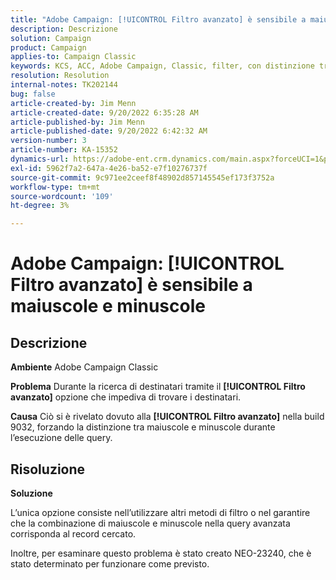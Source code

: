 ```yaml
---
title: "Adobe Campaign: [!UICONTROL Filtro avanzato] è sensibile a maiuscole e minuscole"
description: Descrizione
solution: Campaign
product: Campaign
applies-to: Campaign Classic
keywords: KCS, ACC, Adobe Campaign, Classic, filter, con distinzione tra maiuscole e minuscole, maiuscole, NEO-23240
resolution: Resolution
internal-notes: TK202144
bug: false
article-created-by: Jim Menn
article-created-date: 9/20/2022 6:35:28 AM
article-published-by: Jim Menn
article-published-date: 9/20/2022 6:42:32 AM
version-number: 3
article-number: KA-15352
dynamics-url: https://adobe-ent.crm.dynamics.com/main.aspx?forceUCI=1&pagetype=entityrecord&etn=knowledgearticle&id=83173d65-ae38-ed11-9db1-0022480866ad
exl-id: 5962f7a2-647a-4e26-ba52-e7f10276737f
source-git-commit: 9c971ee2ceef8f48902d857145545ef173f3752a
workflow-type: tm+mt
source-wordcount: '109'
ht-degree: 3%

---
```


# Adobe Campaign: [!UICONTROL Filtro avanzato] è sensibile a maiuscole e minuscole

## Descrizione


<b>Ambiente</b>
Adobe Campaign Classic

<b>Problema</b>
Durante la ricerca di destinatari tramite il <b>[!UICONTROL Filtro avanzato]</b> opzione che impediva di trovare i destinatari.

<b>Causa</b>
Ciò si è rivelato dovuto alla <b>[!UICONTROL Filtro avanzato]</b> nella build 9032, forzando la distinzione tra maiuscole e minuscole durante l’esecuzione delle query.


## Risoluzione


<b>Soluzione</b>

L’unica opzione consiste nell’utilizzare altri metodi di filtro o nel garantire che la combinazione di maiuscole e minuscole nella query avanzata corrisponda al record cercato.

Inoltre, per esaminare questo problema è stato creato NEO-23240, che è stato determinato per funzionare come previsto.
